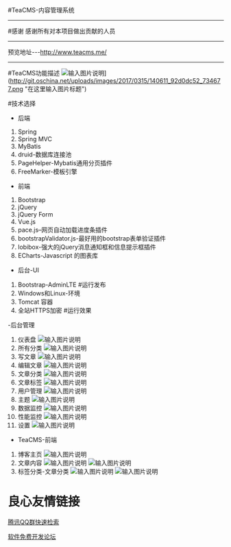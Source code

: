 #TeaCMS-内容管理系统
***
#感谢
感谢所有对本项目做出贡献的人员
***
预览地址---http://www.teacms.me/
***
#TeaCMS功能描述
![输入](http://)图片说明](http://git.oschina.net/uploads/images/2017/0315/140611_92d0dc52_734677.png "在这里输入图片标题")

#技术选择
- 后端
1. Spring
1. Spring MVC
1. MyBatis
1. druid-数据库连接池
1. PageHelper-Mybatis通用分页插件
1. FreeMarker-模板引擎
- 前端
1. Bootstrap
1. jQuery
1. jQuery Form
1. Vue.js
1. pace.js–网页自动加载进度条插件
1. bootstrapValidator.js-最好用的bootstrap表单验证插件
1. lobibox-强大的jQuery消息通知框和信息提示框插件
1. ECharts-Javascript 的图表库
- 后台-UI
1. Bootstrap-AdminLTE
#运行发布
1. Windows和Linux-环境
1. Tomcat 容器
1. 全站HTTPS加密
#运行效果

-后台管理
1. 仪表盘
![输入图片说明](http://git.oschina.net/uploads/images/2017/0315/150715_975a90c2_734677.png "在这里输入图片标题")
1. 所有分类
![输入图片说明](http://git.oschina.net/uploads/images/2017/0315/150745_5705c17f_734677.png "在这里输入图片标题")
1. 写文章
![输入图片说明](http://git.oschina.net/uploads/images/2017/0315/150840_c0e92be3_734677.png "在这里输入图片标题")
1. 编辑文章
![输入图片说明](http://git.oschina.net/uploads/images/2017/0315/150946_95391a26_734677.png "在这里输入图片标题")
1. 文章分类
![输入图片说明](http://git.oschina.net/uploads/images/2017/0315/151007_a74bdfea_734677.png "在这里输入图片标题")
1. 文章标签
![输入图片说明](http://git.oschina.net/uploads/images/2017/0315/151048_55f94c6b_734677.png "在这里输入图片标题")
1. 用户管理
![输入图片说明](http://git.oschina.net/uploads/images/2017/0315/151222_a1aedff9_734677.png "在这里输入图片标题")
1. 主题
![输入图片说明](http://git.oschina.net/uploads/images/2017/0315/151251_fd10d425_734677.png "在这里输入图片标题")
1. 数据监控
![输入图片说明](http://git.oschina.net/uploads/images/2017/0315/151452_9658e481_734677.png "在这里输入图片标题")
1. 性能监控
![输入图片说明](http://git.oschina.net/uploads/images/2017/0315/151508_45c87c0f_734677.png "在这里输入图片标题")
1. 设置
![输入图片说明](http://git.oschina.net/uploads/images/2017/0315/151530_a076c1e7_734677.png "在这里输入图片标题")
- TeaCMS-前端
1. 博客主页
![输入图片说明](http://git.oschina.net/uploads/images/2017/0315/151623_f5bf6ce5_734677.png "在这里输入图片标题")
1. 文章内容
![输入图片说明](http://git.oschina.net/uploads/images/2017/0315/151714_9b60d0a6_734677.png "在这里输入图片标题")
![输入图片说明](http://git.oschina.net/uploads/images/2017/0315/151831_8eafced5_734677.png "在这里输入图片标题")
1. 标签分类-文章分类
![输入图片说明](http://git.oschina.net/uploads/images/2017/0315/151738_cd081771_734677.png "在这里输入图片标题")
![输入图片说明](http://git.oschina.net/uploads/images/2017/0315/151752_b1b8bede_734677.png "在这里输入图片标题")


 

 # 良心友情链接

[腾讯QQ群快速检索](http://u.720life.cn/s/8cf73f7c)

[软件免费开发论坛](http://u.720life.cn/s/bbb01dc0)